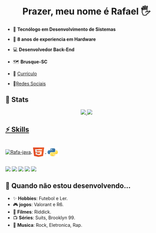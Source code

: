<h1 align="center">
  Prazer, meu nome é Rafael 🖐️
</h1>

- 📄 **Tecnólogo em  Desenvolvimento de Sistemas**

- 📄 **8 anos de experiencia em Hardware**

- 💻 **Desenvolvedor Back-End** 

- 🗺️ **Brusque-SC** 
 
 
- 📝 [Currículo](https://linktr.ee/rafapsantos)

- 📝[Redes Sociais](https://linktr.ee/rafapsantos)


##

<h2>📃 Stats</h2>

<div align="center">
  <a href="https://github.com/rafaelsantos01">
  <img height="150em" src="https://github-readme-stats.vercel.app/api?username=rafaelsantos01&show_icons=true&theme=dark&include_all_commits=true&count_private=true"style="max-width: 100%;"/>
  <img height="150em" src="https://github-readme-stats.vercel.app/api/top-langs/?username=rafaelsantos01&layout=compact&langs_count=7&theme=dark" style="max-width: 100%;"/>
</div>
  
  ##
 <h2>⚡ Skills</h2> 
<div style="display: inline_block"><br>
   <img align="center" alt="Rafa-java" height="30" width="40" img src="https://cdn.jsdelivr.net/gh/devicons/devicon/icons/java/java-original.svg">
  <img align="center" alt="Rafa-HTML" height="30" width="40" src="https://raw.githubusercontent.com/devicons/devicon/master/icons/html5/html5-original.svg">
  <img align="center" alt="Rafa-Python" height="30" width="40" src="https://raw.githubusercontent.com/devicons/devicon/master/icons/python/python-original.svg">
</div>
  
  ##
 
<div> 
  <a href="x" target="_blank"><img src="https://img.shields.io/badge/-Instagram-%23E4405F?style=for-the-badge&logo=instagram&logoColor=white" target="_blank"></a>
 	<a href="https://www.twitch.tv/brucecda" target="_blank"><img src="https://img.shields.io/badge/Twitch-9146FF?style=for-the-badge&logo=twitch&logoColor=white" target="_blank"></a>
 <a href="https://discord.gg/9yNYaxvDwg" target="_blank"><img src="https://img.shields.io/badge/Discord-7289DA?style=for-the-badge&logo=discord&logoColor=white" target="_blank"></a> 
  <a href = "mailto:rafinhapsantos50@gmail.com"><img src="https://img.shields.io/badge/-Gmail-%23333?style=for-the-badge&logo=gmail&logoColor=white" target="_blank"></a>
  <a href="https://www.linkedin.com/in/rafael-santos-308493143/" target="_blank"><img src="https://img.shields.io/badge/-LinkedIn-%230077B5?style=for-the-badge&logo=linkedin&logoColor=white" target="_blank"></a> 

</div>

##
 <h2> 🧔 Quando não estou desenvolvendo... </h2>

- ✨ **Hobbies**: Futebol e Ler.
- 🎮 **jogos**: Valorant e R6. 
- 🎥 **Filmes**: Riddick.
- 📺 **Séries**: Suits, Brooklyn 99.
- 🎵 **Musica**: Rock, Eletronica, Rap.
  

